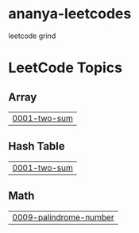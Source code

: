 # ananya-leetcodes
leetcode grind

<!---LeetCode Topics Start-->
# LeetCode Topics
## Array
|  |
| ------- |
| [0001-two-sum](https://github.com/11Ananya/ananya-leetcodes/tree/master/0001-two-sum) |
## Hash Table
|  |
| ------- |
| [0001-two-sum](https://github.com/11Ananya/ananya-leetcodes/tree/master/0001-two-sum) |
## Math
|  |
| ------- |
| [0009-palindrome-number](https://github.com/11Ananya/ananya-leetcodes/tree/master/0009-palindrome-number) |
<!---LeetCode Topics End-->